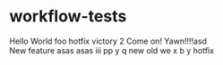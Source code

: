 # workflow-tests
Hello World
foo hotfix
victory 2
Come on!
Yawn!!!!asd\
New feature
asas
asas
iii
pp
y
q
new
old
we
x
b
y
hotfix
